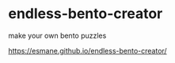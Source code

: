 # endless-bento-creator
make your own bento puzzles

https://esmane.github.io/endless-bento-creator/
